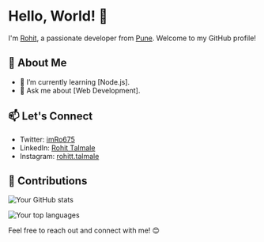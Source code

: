 # Hello, World! 👋

I'm [Rohit](https://yourwebsite.com/), a passionate developer from [Pune](https://maps.google.com/?q=Your+Location). Welcome to my GitHub profile! 

## 🚀 About Me

- 🌱 I’m currently learning [Node.js].
- 💬 Ask me about [Web Development].

## 📫 Let's Connect

- Twitter: [imRo675](https://twitter.com/imRo675)
- LinkedIn: [Rohit Talmale](www.linkedin.com/in/rohit-talmale-)
- Instagram: [rohitt.talmale](https://www.instagram.com/rohitt.talmale/)

## 🤝 Contributions

![Your GitHub stats](https://github-readme-stats.vercel.app/api?username=Rohit0675&show_icons=true)

![Your top languages](https://github-readme-stats.vercel.app/api/top-langs/?username=yourusername)

Feel free to reach out and connect with me! 😊

